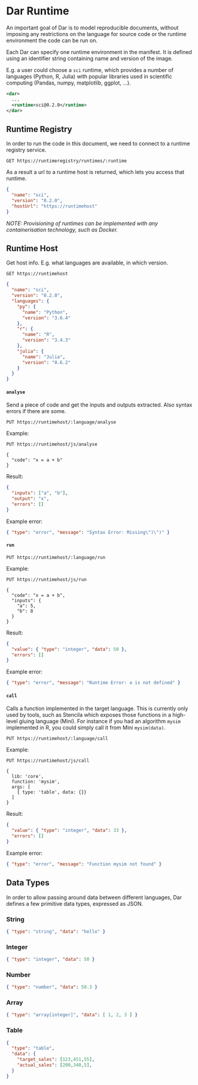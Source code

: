# Dar Runtime

An important goal of Dar is to model reproducible documents, without imposing any restrictions on the language for source code or the runtime environment the code can be run on.

Each Dar can specify one runtime environment in the manifest. It is defined using an identifier string containing name and version of the image.

E.g. a user could choose a `sci` runtime, which provides a number of languages (Python, R, Julia) with popular libraries used in scientific computing (Pandas, numpy, matplotlib, ggplot, ...).

```xml
<dar>
  ...
  <runtime>sci@0.2.0</runtime>
</dar>
```

## Runtime Registry

In order to run the code in this document, we need to connect to a runtime registry service.

```
GET https://runtimeregistry/runtimes/:runtime
```

As a result a url to a runtime host is returned, which lets you access that runtime.

```json
{
  "name": "sci",
  "version": "0.2.0",
  "hostUrl": "https://runtimehost"
}
```

*NOTE: Provisioning of runtimes can be implemented with any containerisation technology, such as Docker.*


## Runtime Host

Get host info. E.g. what languages are available, in which version.

```
GET https://runtimehost
```

```json
{
  "name": "sci",
  "version": "0.2.0",
  "languages": {
    "py": {
      "name": "Python",
      "version": "3.6.4"
    },
    "r": {
      "name": "R",
      "version": "3.4.3"
    },
    "julia": {
      "name": "Julia",
      "version": "0.6.2"
    }
  }
}
```

#### `analyse`

Send a piece of code and get the inputs and outputs extracted. Also syntax errors if there are some.

```
PUT https://runtimehost/:language/analyse
```

Example:

```
PUT https://runtimehost/js/analyse

{
  "code": "x = a + b"
}
```

Result:

```json
{
  "inputs": ["a", "b"],
  "output": "x",
  "errors": []
}
```

Example error:

```json
{ "type": "error", "message": "Syntax Error: Missing\")\")" }
```


#### `run`

```
PUT https://runtimehost/:language/run
```

Example:

```
PUT https://runtimehost/js/run

{
  "code": "x = a + b",
  "inputs": {
    "a": 5,
    "b": 8
  }
}
```

Result:

```json
{
  "value": { "type": "integer", "data": 50 },
  "errors": []
}
```

Example error:

```json
{ "type": "error", "message": "Runtime Error: a is not defined" }
```

#### `call`

Calls a function implemented in the target language. This is currently only used by tools, such as Stencila which exposes those functions in a high-level gluing language (Mini). For instance if you had an algorithm `mysim` implemented in R, you could simply call it from Mini `mysim(data)`.

```
PUT https://runtimehost/:language/call
```


Example:

```
PUT https://runtimehost/js/call

{
  lib: 'core',
  function: 'mysim',
  args: [
    { type: 'table', data: {}}
  ]
}
```

Result:

```json
{
  "value": { "type": "integer", "data": 33 },
  "errors": []
}
```

Example error:

```json
{ "type": "error", "message": "Function mysim not found" }
```


## Data Types

In order to allow passing around data between different languages, Dar defines a few primitive data types, expressed as JSON.

### String

```json
{ "type": "string", "data": "hello" }
```

### Integer

```json
{ "type": "integer", "data": 50 }
```

### Number

```json
{ "type": "number", "data": 50.3 }
```

### Array

```json
{ "type": "array[integer]", "data": [ 1, 2, 3 ] }
```

### Table

```json
{
  "type": "table",
  "data": {
    "target_sales": [123,451,55],
    "actual_sales": [200,340,5],
  }
}
```
